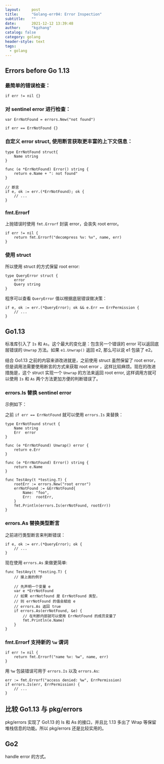 ```yaml
---
layout:     post
title:      "Golang-err04: Error Inspection"
subtitle:   ""
date:       2021-12-12 13:39:48
author:     "kgzhang"
catalog: false
category: golang
header-style: text
tags:
  - golang
---
```


## Errors before Go 1.13

### 最简单的错误检查：

```golang
if err != nil {}
```

### 对 sentinel error 进行检查：

```golang
var ErrNotFound = errors.New("not found")

if err == ErrNotFound {}
```

### 自定义 error struct, 使用断言获取更丰富的上下文信息：

```golang
type ErrNotFound struct{
    Name string
}

func (e *ErrNotFound) Error() string {
    return e.Name + ": not found"
}

// 断言
if e, ok := err.(*ErrNotFound); ok {
    // ...
}
```

### fmt.Errorf

上抛错误时使用 `fmt.Errorf` 封装 error，会丧失 root error。

```golang
if err != nil {
    return fmt.Errorf("decompress %v: %v", name, err)
}
```
### 使用 struct

所以使用 struct 的方式保留 root error:

```golang
type QueryError struct {
    error
    Query string
}
```
程序可以查看 `QueryError` 值以根据底层错误做决策：

```golang
if e, ok := err.(*QueryError); ok && e.Err == ErrPermission {
    // ...
}
```

## Go1.13
标准库引入了 `Is` 和 `As`。这个最大的变化是：包含另一个错误的 error 可以返回底层错误的 `Unwrap` 方法。如果 `e1.Unwrap()` 返回 e2, 那么可以说 e1 包装了 e2。

结合 Go1.13 之前的内容来讲改进就是，之前使用 struct 虽然保留了 root error，但是调用法需要使用断言的方式来获取 root error ，这样比较麻烦。现在的改进措施是，这个 struct 实现一个 `Unwrap` 的方法来返回 root error, 这样调用方就可以使用 `Is` 和 `As` 两个方法更加方便的判断错误了。

### errors.Is 替换 sentinel error

示例如下：

之前 `if err == ErrNotFound` 就可以使用 `errors.Is` 来替换：

```golang
type ErrNotFound struct {
	Name string
	Err  error
}

func (e *ErrNotFound) Unwrap() error {
	return e.Err
}

func (e *ErrNotFound) Error() string {
	return e.Name
}

func TestAny(t *testing.T) {
	rootErr := errors.New("root error")
	errNotFound := &ErrNotFound{
		Name: "foo",
		Err:  rootErr,
	}
	fmt.Println(errors.Is(errNotFound, rootErr))
}
```

### errors.As 替换类型断言

之前进行类型断言来判断错误：

```golang
if e, ok := err.(*QueryError); ok {
    // ...
}
```

现在使用 `errors.As` 来做更简单:

```golang 
func TestAny(t *testing.T) {
    // 接上面的例子
    
    // 先声明一个变量 e
	var e *ErrNotFound
    // 如果 errNotfound 是 ErrNotFound 类型，
    // 则 errNotFound 的值会赋给 e
    // errors.As 返回 true
	if errors.As(errNotFound, &e) {
        // 在判断内部就可以使用 ErrNotFound 的成员变量了
		fmt.Println(e.Name)
	}
}
```
### fmt.Errorf 支持新的 `%w` 谓词

```golang
if err != nil {
    return fmt.Errorf("name %v: %w", name, err)
}
```

用 `%w` 包装错误可用于 `errors.Is` 以及 `errors.As`:

```golang
err := fmt.Errorf("access denied: %w", ErrPermission)
if errors.Is(err, ErrPermission) {
    // ...
}
```

## 比较 Go1.13 与 pkg/errors

pkg/errors 实现了 Go1.13 的 Is 和 As 的接口，并且比 1.13 多出了 Wrap 等保留堆栈信息的功能。所以 pkg/errors 还是比较实用的。

## Go2

handle error 的方式。



